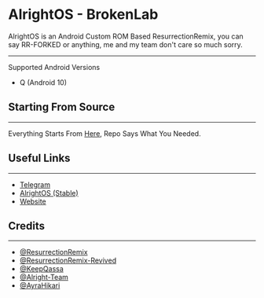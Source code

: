 # AlrightOS - BrokenLab

AlrightOS is an Android Custom ROM Based ResurrectionRemix, you can say RR-FORKED or anything, me and my team don't care so much sorry.   

-------------------------------
Supported Android Versions

- Q (Android 10) 

## Starting From Source
---------

Everything Starts From [Here](https://github.com/AlrightAndroid-Brokenlab/platform_manifest), Repo Says What You Needed.

## Useful Links
---------
- [Telegram](https://t.me/AlrightOS)
- [AlrightOS (Stable)](https://github.com/AlrightAndroid)
- [Website](https://paste.crdroid.net/QHkUXN)

 ## Credits
---------

- [@ResurrectionRemix](https://github.com/ResurrectionRemix)
- [@ResurrectionRemix-Revived](https://github.com/ResurrectionRemix-Revived)
- [@KeepQassa](https://github.com/KeepQassa)
- [@Alright-Team](https://github.com/Alright-Team)
- [@AyraHikari](https://github.com/AyraHikari/)
